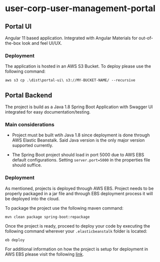 # user-corp-user-management-portal

## Portal UI
Angular 11 based application. Integrated with Angular Materials for out-of-the-box look and feel UI/UX.

### Deployment
The application is hosted in an AWS S3 Bucket. To deploy please use the following command:
```
aws s3 cp .\dist\portal-ui\ s3://MY-BUCKET-NAME/ --recursive
```

## Portal Backend
The project is build as a Java 1.8 Spring Boot Application with Swagger UI integrated for easy documentation/testing.

### Main considerations
- Project must be built wtih Java 1.8 since deployment is done through AWS Elastic Beanstalk. Said Java version is the only major version supported currently.

- The Spring Boot project should load in port 5000 due to AWS EBS default configurations. Setting `server.port=5000` in the properties file should suffice.

### Deployment
As mentioned, projects is deployed through AWS EBS. Project needs to be properly packaged in a jar file and through EBS deployment process it will be deployed into the cloud.

To package the project use the following maven command:
```
mvn clean package spring-boot:repackage
```
Once the project is ready, proceed to deploy your code by executing the following command wherever your `.elasticbeanstalk` folder is located:
```
eb deploy
```
For additional information on how the project is setup for deployment in AWS EBS please visit the following [link](https://www.baeldung.com/spring-boot-deploy-aws-beanstalk).
